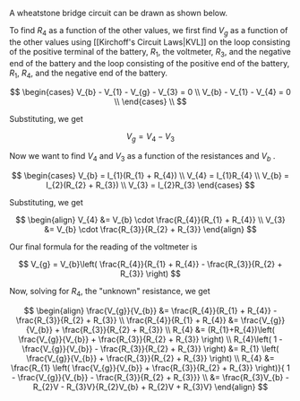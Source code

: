 A wheatstone bridge circuit can be drawn as shown below.

To find $R_{4}$ as a function of the other values, we first find $V_{g}$ as a function of the other values using [[Kirchoff's Circuit Laws|KVL]] on the loop consisting of the positive terminal of the battery, $R_{1}$, the voltmeter, $R_{3}$, and the negative end of the battery and the loop consisting of the positive end of the battery, $R_{1}$, $R_{4}$, and the negative end of the battery.

$$
\begin{cases}
V_{b} - V_{1} - V_{g} - V_{3} = 0 \\
V_{b} - V_{1} - V_{4} = 0 \\
\end{cases} \\
$$

Substituting, we get

$$
V_{g} = V_{4} - V_{3}
$$

Now we want to find $V_{4}$ and $V_{3}$ as a function of the resistances and $V_{b}$ .

$$
\begin{cases}
V_{b} = I_{1}(R_{1} + R_{4}) \\
V_{4} = I_{1}R_{4} \\
V_{b} = I_{2}(R_{2} + R_{3}) \\
V_{3} = I_{2}R_{3}
\end{cases}
$$

Substituting, we get 

$$
\begin{align}
V_{4} &= V_{b} \cdot \frac{R_{4}}{R_{1} + R_{4}} \\
V_{3} &= V_{b} \cdot \frac{R_{3}}{R_{2} + R_{3}}
\end{align}
$$

Our final formula for the reading of the voltmeter is 

$$
V_{g} = V_{b}\left(  \frac{R_{4}}{R_{1} + R_{4}} - \frac{R_{3}}{R_{2} + R_{3}} \right)
$$

Now, solving for $R_{4}$, the "unknown" resistance, we get

$$
\begin{align}
\frac{V_{g}}{V_{b}} &= \frac{R_{4}}{R_{1} + R_{4}} - \frac{R_{3}}{R_{2} + R_{3}} \\
\frac{R_{4}}{R_{1} + R_{4}} &= \frac{V_{g}}{V_{b}} + \frac{R_{3}}{R_{2} + R_{3}} \\
R_{4} &= (R_{1}+R_{4})\left( \frac{V_{g}}{V_{b}} + \frac{R_{3}}{R_{2} + R_{3}} \right) \\
R_{4}\left( 1 - \frac{V_{g}}{V_{b}} - \frac{R_{3}}{R_{2} + R_{3}} \right) &= R_{1} \left( \frac{V_{g}}{V_{b}} + \frac{R_{3}}{R_{2} + R_{3}} \right) \\
R_{4} &= \frac{R_{1} \left( \frac{V_{g}}{V_{b}} + \frac{R_{3}}{R_{2} + R_{3}} \right)}{ 1 - \frac{V_{g}}{V_{b}} - \frac{R_{3}}{R_{2} + R_{3}}} \\
&= \frac{R_{3}V_{b} - R_{2}V - R_{3}V}{R_{2}V_{b} + R_{2}V + R_{3}V}
\end{align}
$$